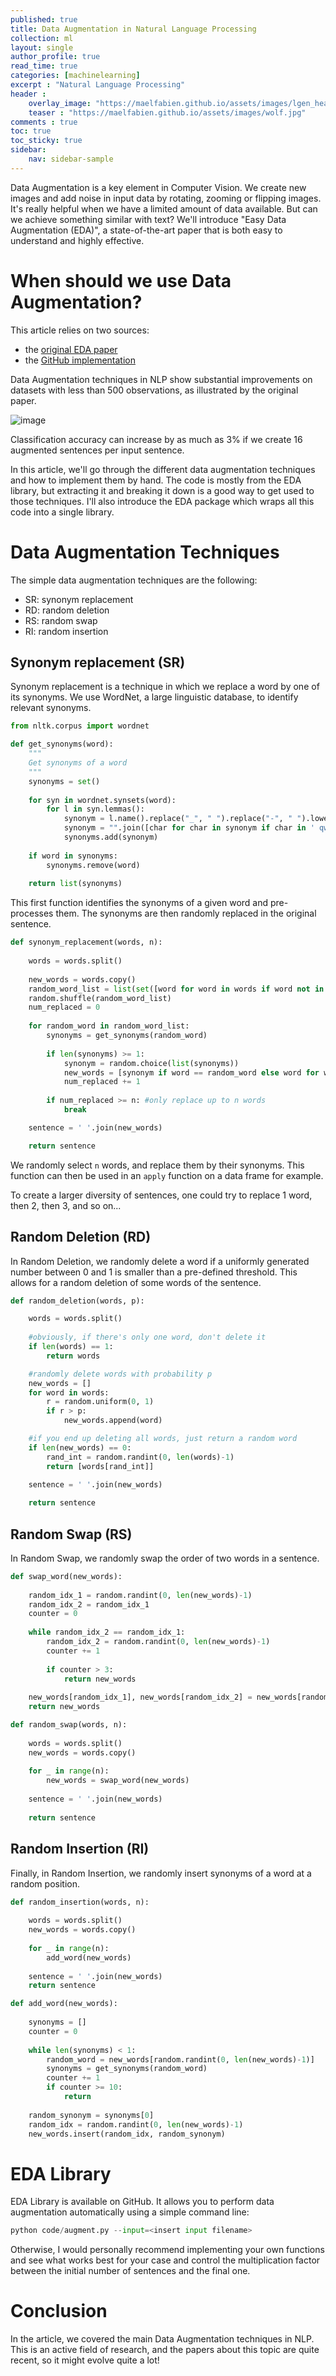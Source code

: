 ```yaml
---
published: true
title: Data Augmentation in Natural Language Processing
collection: ml
layout: single
author_profile: true
read_time: true
categories: [machinelearning]
excerpt : "Natural Language Processing"
header :
    overlay_image: "https://maelfabien.github.io/assets/images/lgen_head.png"
    teaser : "https://maelfabien.github.io/assets/images/wolf.jpg"
comments : true
toc: true
toc_sticky: true
sidebar:
    nav: sidebar-sample
---
```


Data Augmentation is a key element in Computer Vision. We create new images and add noise in input data by rotating, zooming or flipping images. It's really helpful when we have a limited amount of data available. But can we achieve something similar with text? We'll introduce "Easy Data Augmentation (EDA)", a state-of-the-art paper that is both easy to understand and highly effective.

<script type="text/javascript" async
src="https://cdn.mathjax.org/mathjax/latest/MathJax.js?config=TeX-MML-AM_CHTML">
</script>

# When should we use Data Augmentation?

This article relies on two sources:
- the [original EDA paper](https://arxiv.org/abs/1901.11196)
- the [GitHub implementation](https://github.com/jasonwei20/eda_nlp)

Data Augmentation techniques in NLP show substantial improvements on datasets with less than 500 observations, as illustrated by the original paper.  

![image](https://maelfabien.github.io/assets/images/aug.png)

Classification accuracy can increase by as much as 3% if we create 16 augmented sentences per input sentence.

In this article, we'll go through the different data augmentation techniques and how to implement them by hand. The code is mostly from the EDA library, but extracting it and breaking it down is a good way to get used to those techniques. I'll also introduce the EDA package which wraps all this code into a single library.

# Data Augmentation Techniques 

The simple data augmentation techniques are the following:
- SR: synonym replacement
- RD: random deletion
- RS: random swap
- RI: random insertion

## Synonym replacement (SR)

Synonym replacement is a technique in which we replace a word by one of its synonyms. We use WordNet, a large linguistic database, to identify relevant synonyms.

```python
from nltk.corpus import wordnet 

def get_synonyms(word):
    """
    Get synonyms of a word
    """
    synonyms = set()
    
    for syn in wordnet.synsets(word): 
        for l in syn.lemmas(): 
            synonym = l.name().replace("_", " ").replace("-", " ").lower()
            synonym = "".join([char for char in synonym if char in ' qwertyuiopasdfghjklzxcvbnm'])
            synonyms.add(synonym) 
    
    if word in synonyms:
        synonyms.remove(word)
    
    return list(synonyms)
```

This first function identifies the synonyms of a given word and pre-processes them. The synonyms are then randomly replaced in the original sentence.

```python
def synonym_replacement(words, n):
    
    words = words.split()
    
    new_words = words.copy()
    random_word_list = list(set([word for word in words if word not in stop_words]))
    random.shuffle(random_word_list)
    num_replaced = 0
    
    for random_word in random_word_list:
        synonyms = get_synonyms(random_word)
        
        if len(synonyms) >= 1:
            synonym = random.choice(list(synonyms))
            new_words = [synonym if word == random_word else word for word in new_words]
            num_replaced += 1
        
        if num_replaced >= n: #only replace up to n words
            break

    sentence = ' '.join(new_words)

    return sentence

```

We randomly select `n` words, and replace them by their synonyms. This function can then be used in an `apply` function on a data frame for example.

To create a larger diversity of sentences, one could try to replace 1 word, then 2, then 3, and so on... 

## Random Deletion (RD)

In Random Deletion, we randomly delete a word if a uniformly generated number between 0 and 1 is smaller than a pre-defined threshold. This allows for a random deletion of some words of the sentence.

```python
def random_deletion(words, p):

    words = words.split()
    
    #obviously, if there's only one word, don't delete it
    if len(words) == 1:
        return words

    #randomly delete words with probability p
    new_words = []
    for word in words:
        r = random.uniform(0, 1)
        if r > p:
            new_words.append(word)

    #if you end up deleting all words, just return a random word
    if len(new_words) == 0:
        rand_int = random.randint(0, len(words)-1)
        return [words[rand_int]]

    sentence = ' '.join(new_words)
    
    return sentence
```

## Random Swap (RS)

In Random Swap, we randomly swap the order of two words in a sentence.

```python
def swap_word(new_words):
    
    random_idx_1 = random.randint(0, len(new_words)-1)
    random_idx_2 = random_idx_1
    counter = 0
    
    while random_idx_2 == random_idx_1:
        random_idx_2 = random.randint(0, len(new_words)-1)
        counter += 1
        
        if counter > 3:
            return new_words
    
    new_words[random_idx_1], new_words[random_idx_2] = new_words[random_idx_2], new_words[random_idx_1] 
    return new_words

def random_swap(words, n):
    
    words = words.split()
    new_words = words.copy()
    
    for _ in range(n):
        new_words = swap_word(new_words)
        
    sentence = ' '.join(new_words)
    
    return sentence
```

## Random Insertion (RI)

Finally, in Random Insertion, we randomly insert synonyms of a word at a random position.

```python
def random_insertion(words, n):
    
    words = words.split()
    new_words = words.copy()
    
    for _ in range(n):
        add_word(new_words)
        
    sentence = ' '.join(new_words)
    return sentence

def add_word(new_words):
    
    synonyms = []
    counter = 0
    
    while len(synonyms) < 1:
        random_word = new_words[random.randint(0, len(new_words)-1)]
        synonyms = get_synonyms(random_word)
        counter += 1
        if counter >= 10:
            return
        
    random_synonym = synonyms[0]
    random_idx = random.randint(0, len(new_words)-1)
    new_words.insert(random_idx, random_synonym)
```

# EDA Library

EDA Library is available on GitHub. It allows you to perform data augmentation automatically using a simple command line:

```python
python code/augment.py --input=<insert input filename>
```

Otherwise, I would personally recommend implementing your own functions and see what works best for your case and control the multiplication factor between the initial number of sentences and the final one.

# Conclusion

In the article, we covered the main Data Augmentation techniques in NLP. This is an active field of research, and the papers about this topic are quite recent, so it might evolve quite a lot!
